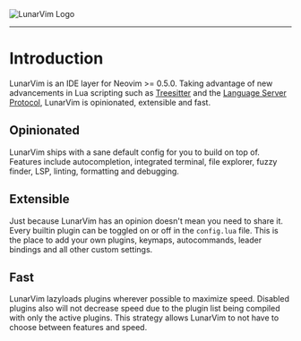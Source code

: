 <img :src="$withBase('/assets/lunarvim_logo.png')" alt="LunarVim Logo">

---

# Introduction

LunarVim is an IDE layer for Neovim >= 0.5.0. Taking advantage of new advancements in Lua scripting such as [Treesitter](https://tree-sitter.github.io/tree-sitter/) and the [Language Server Protocol](https://en.wikipedia.org/wiki/Language_Server_Protocol), LunarVim is opinionated, extensible and fast.

## Opinionated

LunarVim ships with a sane default config for you to build on top of. Features include autocompletion, integrated terminal, file explorer, fuzzy finder, LSP, linting, formatting and debugging.

## Extensible

Just because LunarVim has an opinion doesn't mean you need to share it. Every builtin plugin can be toggled on or off in the `config.lua` file. This is the place to add your own plugins, keymaps, autocommands, leader bindings and all other custom settings.

## Fast

LunarVim lazyloads plugins wherever possible to maximize speed. Disabled plugins also will not decrease speed due to the plugin list being compiled with only the active plugins. This strategy allows LunarVim to not have to choose between features and speed.
